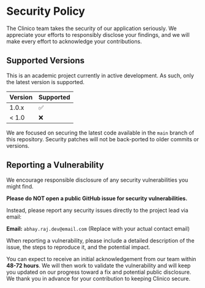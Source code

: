 # Security Policy

The Clinico team takes the security of our application seriously. We appreciate your efforts to responsibly disclose your findings, and we will make every effort to acknowledge your contributions.

## Supported Versions

This is an academic project currently in active development. As such, only the latest version is supported.

| Version | Supported          |
| ------- | ------------------ |
| 1.0.x   | :white_check_mark: |
| < 1.0   | :x:                |

We are focused on securing the latest code available in the `main` branch of this repository. Security patches will not be back-ported to older commits or versions.

## Reporting a Vulnerability

We encourage responsible disclosure of any security vulnerabilities you might find.

**Please do NOT open a public GitHub issue for security vulnerabilities.**

Instead, please report any security issues directly to the project lead via email:

**Email:** `abhay.raj.dev@email.com` (Replace with your actual contact email)

When reporting a vulnerability, please include a detailed description of the issue, the steps to reproduce it, and the potential impact.

You can expect to receive an initial acknowledgement from our team within **48-72 hours**. We will then work to validate the vulnerability and will keep you updated on our progress toward a fix and potential public disclosure. We thank you in advance for your contribution to keeping Clinico secure.
